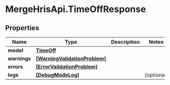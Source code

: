 # MergeHrisApi.TimeOffResponse

## Properties

Name | Type | Description | Notes
------------ | ------------- | ------------- | -------------
**model** | [**TimeOff**](TimeOff.md) |  | 
**warnings** | [**[WarningValidationProblem]**](WarningValidationProblem.md) |  | 
**errors** | [**[ErrorValidationProblem]**](ErrorValidationProblem.md) |  | 
**logs** | [**[DebugModeLog]**](DebugModeLog.md) |  | [optional] 


